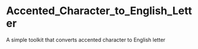# Accented_Character_to_English_Letter
A simple toolkit that converts accented character to English letter
